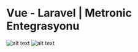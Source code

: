 
# Vue - Laravel | Metronic Entegrasyonu


![alt text](https://github.com/[username]/metronic-larave-vue/readme/image1.jpg)
![alt text](https://github.com/[username]/metronic-larave-vue/readme/image2.jpg)
